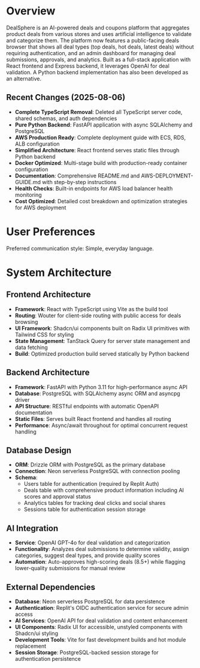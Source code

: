 # Overview

DealSphere is an AI-powered deals and coupons platform that aggregates product deals from various stores and uses artificial intelligence to validate and categorize them. The platform now features a public-facing deals browser that shows all deal types (top deals, hot deals, latest deals) without requiring authentication, and an admin dashboard for managing deal submissions, approvals, and analytics. Built as a full-stack application with React frontend and Express backend, it leverages OpenAI for deal validation. A Python backend implementation has also been developed as an alternative.

## Recent Changes (2025-08-06)
- **Complete TypeScript Removal**: Deleted all TypeScript server code, shared schemas, and auth dependencies
- **Pure Python Backend**: FastAPI application with async SQLAlchemy and PostgreSQL
- **AWS Production Ready**: Complete deployment guide with ECS, RDS, ALB configuration
- **Simplified Architecture**: React frontend serves static files through Python backend
- **Docker Optimized**: Multi-stage build with production-ready container configuration
- **Documentation**: Comprehensive README.md and AWS-DEPLOYMENT-GUIDE.md with step-by-step instructions
- **Health Checks**: Built-in endpoints for AWS load balancer health monitoring
- **Cost Optimized**: Detailed cost breakdown and optimization strategies for AWS deployment

# User Preferences

Preferred communication style: Simple, everyday language.

# System Architecture

## Frontend Architecture
- **Framework**: React with TypeScript using Vite as the build tool
- **Routing**: Wouter for client-side routing with public access for deals browsing
- **UI Framework**: Shadcn/ui components built on Radix UI primitives with Tailwind CSS for styling
- **State Management**: TanStack Query for server state management and data fetching
- **Build**: Optimized production build served statically by Python backend

## Backend Architecture
- **Framework**: FastAPI with Python 3.11 for high-performance async API
- **Database**: PostgreSQL with SQLAlchemy async ORM and asyncpg driver
- **API Structure**: RESTful endpoints with automatic OpenAPI documentation
- **Static Files**: Serves built React frontend and handles all routing
- **Performance**: Async/await throughout for optimal concurrent request handling

## Database Design
- **ORM**: Drizzle ORM with PostgreSQL as the primary database
- **Connection**: Neon serverless PostgreSQL with connection pooling
- **Schema**: 
  - Users table for authentication (required by Replit Auth)
  - Deals table with comprehensive product information including AI scores and approval status
  - Analytics tables for tracking deal clicks and social shares
  - Sessions table for authentication session storage

## AI Integration
- **Service**: OpenAI GPT-4o for deal validation and categorization
- **Functionality**: Analyzes deal submissions to determine validity, assign categories, suggest deal types, and provide quality scores
- **Automation**: Auto-approves high-scoring deals (8.5+) while flagging lower-quality submissions for manual review

## External Dependencies

- **Database**: Neon serverless PostgreSQL for data persistence
- **Authentication**: Replit's OIDC authentication service for secure admin access
- **AI Services**: OpenAI API for deal validation and content enhancement
- **UI Components**: Radix UI for accessible, unstyled components with Shadcn/ui styling
- **Development Tools**: Vite for fast development builds and hot module replacement
- **Session Storage**: PostgreSQL-backed session storage for authentication persistence